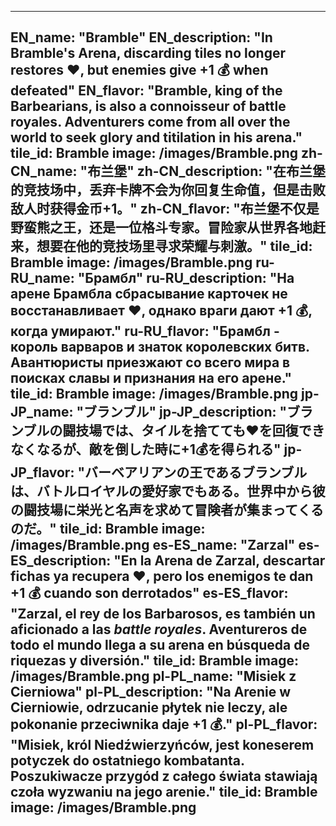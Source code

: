 ---

EN_name: "Bramble"
EN_description: "In Bramble's Arena, discarding tiles no longer restores ❤️, but enemies give +1 💰 when defeated"
EN_flavor: "Bramble, king of the Barbearians, is also a connoisseur of battle royales.  Adventurers come from all over the world to seek glory and titilation in his arena."
tile_id: Bramble
image: /images/Bramble.png
zh-CN_name: "布兰堡"
zh-CN_description: "在布兰堡的竞技场中，丢弃卡牌不会为你回复生命值，但是击败敌人时获得金币+1。"
zh-CN_flavor: "布兰堡不仅是野蛮熊之王，还是一位格斗专家。冒险家从世界各地赶来，想要在他的竞技场里寻求荣耀与刺激。"
tile_id: Bramble
image: /images/Bramble.png
ru-RU_name: "Брамбл"
ru-RU_description: "На арене Брамбла сбрасывание карточек не восстанавливает ❤️, однако враги дают +1 💰, когда умирают."
ru-RU_flavor: "Брамбл - король варваров и знаток королевских битв. Авантюристы приезжают со всего мира в поисках славы и признания на его арене."
tile_id: Bramble
image: /images/Bramble.png
jp-JP_name: "ブランブル"
jp-JP_description: "ブランブルの闘技場では、タイルを捨てても❤️を回復できなくなるが、敵を倒した時に+1💰を得られる"
jp-JP_flavor: "バーベアリアンの王であるブランブルは、バトルロイヤルの愛好家でもある。世界中から彼の闘技場に栄光と名声を求めて冒険者が集まってくるのだ。"
tile_id: Bramble
image: /images/Bramble.png
es-ES_name: "Zarzal"
es-ES_description: "En la Arena de Zarzal, descartar fichas ya recupera ❤️, pero los enemigos te dan +1 💰 cuando son derrotados"
es-ES_flavor: "Zarzal, el rey de los Barbarosos, es también un aficionado a las <i>battle royales</i>. Aventureros de todo el mundo llega a su arena en búsqueda de riquezas y diversión."
tile_id: Bramble
image: /images/Bramble.png
pl-PL_name: "Misiek z Cierniowa"
pl-PL_description: "Na Arenie w Cierniowie, odrzucanie płytek nie leczy, ale pokonanie przeciwnika daje +1 💰."
pl-PL_flavor: "Misiek, król Niedźwierzyńców, jest koneserem potyczek do ostatniego kombatanta. Poszukiwacze przygód z całego świata stawiają czoła wyzwaniu na jego arenie."
tile_id: Bramble
image: /images/Bramble.png
---